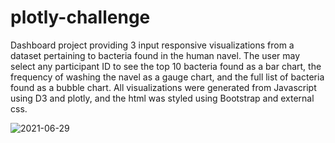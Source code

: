 # plotly-challenge
Dashboard project providing 3 input responsive visualizations from a dataset pertaining to bacteria found in the human navel. The user may select any participant ID to see the top 10 bacteria found as a bar chart, the frequency of washing the navel as a gauge chart, and the full list of bacteria found as a bubble chart. All visualizations were generated from Javascript using D3 and plotly, and the html was styled using Bootstrap and external css.


![2021-06-29](https://user-images.githubusercontent.com/44123311/123841986-135dbf80-d8c5-11eb-9929-09c793f23d38.png)

 
